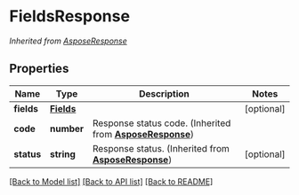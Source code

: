 # FieldsResponse


*Inherited from [AsposeResponse](AsposeResponse.md)*
## Properties
Name | Type | Description | Notes
------------ | ------------- | ------------- | -------------
**fields** | [**Fields**](Fields.md) |  | [optional]
**code** | **number** | Response status code. (Inherited from **[AsposeResponse](AsposeResponse.md)**) | 
**status** | **string** | Response status. (Inherited from **[AsposeResponse](AsposeResponse.md)**) | [optional]
[[Back to Model list]](../README.md#documentation-for-models) [[Back to API list]](../README.md#documentation-for-api-endpoints) [[Back to README]](../README.md)

